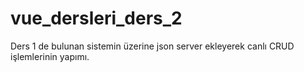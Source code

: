 # vue_dersleri_ders_2
Ders 1 de bulunan sistemin üzerine json server ekleyerek canlı CRUD işlemlerinin yapımı.
